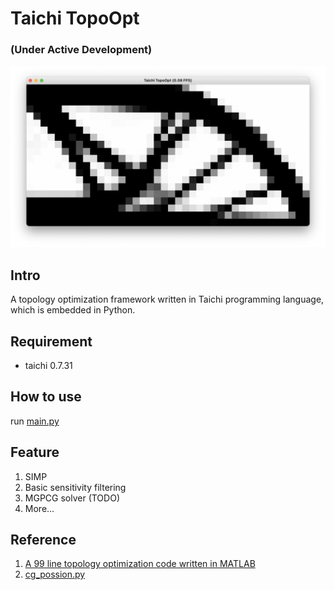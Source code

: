 # Taichi TopoOpt 

### (Under Active Development)
![result2d](./img/result2d.png)
## Intro
A topology optimization framework written in Taichi programming language, which is embedded in Python.
## Requirement 
+ taichi 0.7.31
## How to use
run [main.py](./main.py)

## Feature
1. SIMP
2. Basic sensitivity filtering 
3. MGPCG solver (TODO)
4. More...

## Reference
1. [A 99 line topology optimization code written in MATLAB](https://www.topopt.mek.dtu.dk/apps-and-software/a-99-line-topology-optimization-code-written-in-matlab)
2. [cg_possion.py](https://github.com/houkensjtu/taichi-experiment/blob/master/homework-1/cg_possion.py)